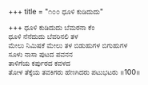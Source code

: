 +++
title = "೧೦೦ ಧೂಳಿ ಕುಡಿದುದು"

+++
ಧೂಳಿ ಕುಡಿದುದು ಬೆಮರನಾ ಕೆಂ  
ಧೂಳಿ ನೆನೆದುದು ಬೆವರಿನಲಿ ತಳ  
ಮೇಲು ನಿಮಿಷಕೆ ಮೇಲು ತಳ ಬಿಡುಹುಗಳ ಬಿಗುಹುಗಳ  
ಸೂಳು ನಾಸಾ ಪುಟದ ಪವನನ  
ತಾಳಿಗೆಯ ಕರ್ಪುರದ ಕವಳದ   
ತೋಳ ತೆಕ್ಕೆಯ ತವಕಿಗರು ಹೆಣಗಿದರು ಪಟುಭಟರು     ॥100॥